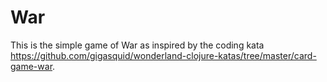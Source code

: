 # War
This is the simple game of War as inspired by the coding kata <https://github.com/gigasquid/wonderland-clojure-katas/tree/master/card-game-war>.
